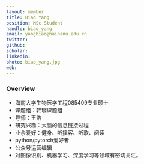 ```yaml
---
layout: member
title: Biao Yang
position: MSc Student
handle: biao_yang
email: yangbiao@hainanu.edu.cn
twitter:
github: 
scholar: 
linkedin: 
photo: biao_yang.jpg
web: 
---
```


### Overview
- 海南大学生物医学工程085409专业硕士
- 课题组：韩璎课题组
- 导师：王浩
- 研究兴趣：大脑的信息链接过程
- 业余爱好：健身、听播客、听歌、阅读
- python/pytorch爱好者
- 公众号运营编辑
- 对图像识别、机器学习、深度学习等领域有密切关注。